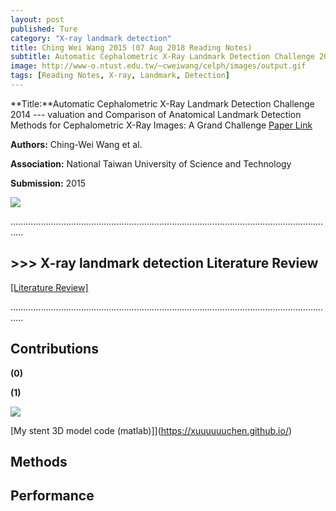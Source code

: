 ```yaml
---
layout: post
published: Ture
category: "X-ray landmark detection"
title: Ching Wei Wang 2015 (07 Aug 2018 Reading Notes)
subtitle: Automatic Cephalometric X-Ray Landmark Detection Challenge 2014 --- Evaluation and Comparison of Anatomical Landmark Detection Methods for Cephalometric X-Ray Images: A Grand Challenge
image: http://www-o.ntust.edu.tw/~cweiwang/celph/images/output.gif
tags: [Reading Notes, X-ray, Landmark, Detection]
---
```


**Title:**Automatic Cephalometric X-Ray Landmark Detection Challenge 2014 ---  valuation and Comparison of Anatomical Landmark Detection Methods for Cephalometric X-Ray Images: A Grand Challenge [Paper Link](http://www-o.ntust.edu.tw/~cweiwang/celph/)

**Authors:** Ching-Wei Wang et al. 

**Association:** National Taiwan University of Science and Technology

**Submission:** 2015

![](http://www-o.ntust.edu.tw/~cweiwang/celph/images/output.gif) 

.................................................................................................................................

## >>> X-ray landmark detection Literature Review

[[Literature Review]](https://xuuuuuuchen.github.io/2018-08-07-X-rayLandmarkDetection/)

.................................................................................................................................


## Contributions

**(0)** 

**(1)** 


![](https://github.com/xuuuuuuchen/xuuuuuuchen.github.io/blob/master/img/2018-08-03-readnote/1.png?raw=true) 

[My stent 3D model code (matlab)]](https://xuuuuuuchen.github.io/)


## Methods



## Performance


